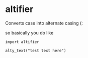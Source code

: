 # altifier
Converts case into alternate casing (:


so basically you do like
```
import altifier

alty_text("test text here")
```
